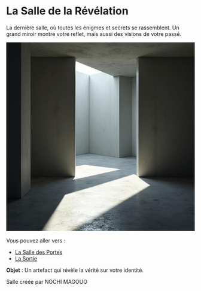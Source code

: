 # La Salle de la Révélation

La dernière salle, où toutes les énigmes et secrets se rassemblent. Un grand miroir montre votre reflet, mais aussi des visions de votre passé.

![Salle de la Révélation](../images/room_13.jpg)

Vous pouvez aller vers :
- [La Salle des Portes](salle14.md)
- [La Sortie](index.md)

**Objet** : Un artefact qui révèle la vérité sur votre identité.

Salle créée par NOCHI MAGOUO
